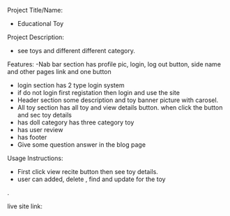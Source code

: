 Project Title/Name:
- Educational Toy

Project Description:
- see toys and different different category.

Features:
-Nab bar section has profile pic, login, log out button, side name and other pages link and one button
- login section has 2 type login system 
- if do not login first registation then login and use the site
- Header section some description and toy banner picture with carosel.
- All toy section has all toy  and view details button. when click the button and sec toy details
- has doll category has three category toy 
- has user review
- has footer
- Give some question answer in the blog page

Usage Instructions:
- First click view recite button then see toy details.
- user can added, delete , find and update for the toy

.

live site link: 